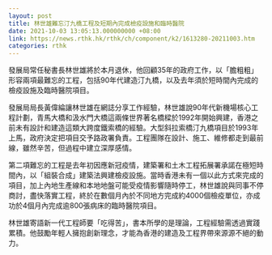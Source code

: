 ```yaml
---
layout: post
title: 林世雄難忘汀九橋工程及短期內完成檢疫設施和臨時醫院
date: 2021-10-03 13:05:13.000000000 +08:00
link: https://news.rthk.hk/rthk/ch/component/k2/1613280-20211003.htm
categories: rthk
---
```


發展局常任秘書長林世雄將於本月退休，他回顧35年的政府工作，以「膽粗粗」形容兩項最難忘的工程，包括90年代建造汀九橋，以及去年須於短時間內完成的檢疫設施及臨時醫院項目。

發展局局長黃偉綸讓林世雄在網誌分享工作經驗，林世雄說90年代新機場核心工程計劃，青馬大橋和汲水門大橋這兩條世界著名橋樑於1992年開始興建，香港之前未有設計和建造這類大跨度鐵索橋的經驗。大型斜拉索橋汀九橋項目於1993年上馬，政府決定把項目交予路政署負責。工程團隊在設計、施工、維修都走到最前線，雖然辛苦，但過程中建立深厚感情。

第二項難忘的工程是去年初因應新冠疫情，建築署和土木工程拓展署承諾在極短時間內，以「組裝合成」建築法興建檢疫設施。當時香港未有一個以此方式來完成的項目，加上內地生產線和本地地盤可能受疫情影響隨時停工，林世雄說與同事不停商討，盡快落實工程，終於在數個月內於不同地方完成約4000個檢疫單位，亦成功於4個月內完成逾800張病床的臨時醫院項目。

林世雄寄語新一代工程師要「吃得苦」，書本所學的是理論，工程經驗需透過實踐累積。他鼓勵年輕人擁抱創新理念，才能為香港的建造及工程界帶來源源不絕的動力。
